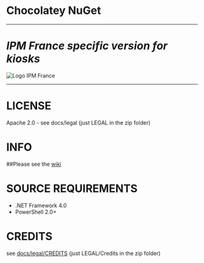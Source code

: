 Chocolatey NuGet
=======
------
# *IPM France specific version for kiosks* #


![Logo IPM France](https://github.com/IPM-France/Software-tools/raw/master/images/IPM_logo.png "Logo")

------

  
# LICENSE
Apache 2.0 - see docs/legal (just LEGAL in the zip folder)
  
# INFO
##Please see the [wiki](https://github.com/chocolatey/chocolatey/wiki)  
  
# SOURCE REQUIREMENTS   
* .NET Framework 4.0  
* PowerShell 2.0+  
  
# CREDITS  
see [docs/legal/CREDITS](https://github.com/chocolatey/chocolatey/raw/master/docs/legal/CREDITS) (just LEGAL/Credits in the zip folder)  
